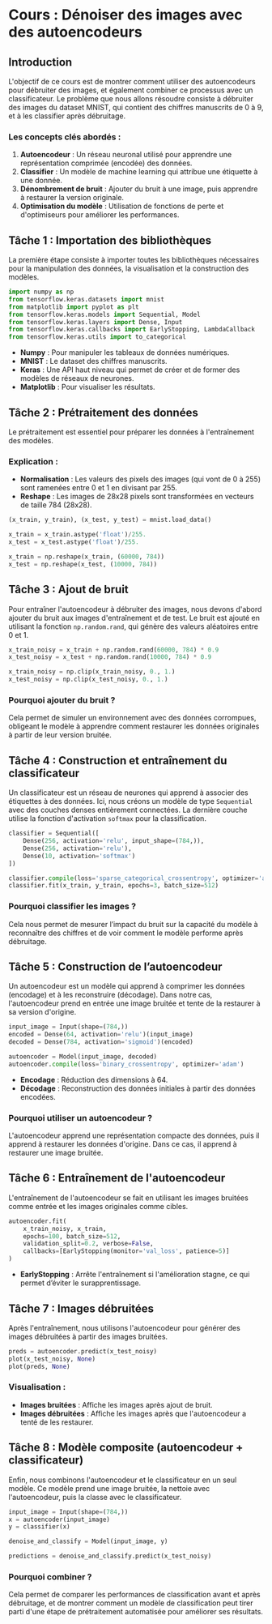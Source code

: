 # **Cours : Dénoiser des images avec des autoencodeurs**

## **Introduction**
L'objectif de ce cours est de montrer comment utiliser des autoencodeurs pour débruiter des images, et également combiner ce processus avec un classificateur. Le problème que nous allons résoudre consiste à débruiter des images du dataset MNIST, qui contient des chiffres manuscrits de 0 à 9, et à les classifier après débruitage.

### **Les concepts clés abordés :**
1. **Autoencodeur** : Un réseau neuronal utilisé pour apprendre une représentation comprimée (encodée) des données.
2. **Classifier** : Un modèle de machine learning qui attribue une étiquette à une donnée.
3. **Dénombrement de bruit** : Ajouter du bruit à une image, puis apprendre à restaurer la version originale.
4. **Optimisation du modèle** : Utilisation de fonctions de perte et d'optimiseurs pour améliorer les performances.

## **Tâche 1 : Importation des bibliothèques**
La première étape consiste à importer toutes les bibliothèques nécessaires pour la manipulation des données, la visualisation et la construction des modèles.

```python
import numpy as np
from tensorflow.keras.datasets import mnist
from matplotlib import pyplot as plt
from tensorflow.keras.models import Sequential, Model
from tensorflow.keras.layers import Dense, Input
from tensorflow.keras.callbacks import EarlyStopping, LambdaCallback
from tensorflow.keras.utils import to_categorical
```

- **Numpy** : Pour manipuler les tableaux de données numériques.
- **MNIST** : Le dataset des chiffres manuscrits.
- **Keras** : Une API haut niveau qui permet de créer et de former des modèles de réseaux de neurones.
- **Matplotlib** : Pour visualiser les résultats.

## **Tâche 2 : Prétraitement des données**
Le prétraitement est essentiel pour préparer les données à l'entraînement des modèles.

### **Explication :**
- **Normalisation** : Les valeurs des pixels des images (qui vont de 0 à 255) sont ramenées entre 0 et 1 en divisant par 255.
- **Reshape** : Les images de 28x28 pixels sont transformées en vecteurs de taille 784 (28x28).

```python
(x_train, y_train), (x_test, y_test) = mnist.load_data()

x_train = x_train.astype('float')/255.
x_test = x_test.astype('float')/255.

x_train = np.reshape(x_train, (60000, 784))
x_test = np.reshape(x_test, (10000, 784))
```

## **Tâche 3 : Ajout de bruit**
Pour entraîner l'autoencodeur à débruiter des images, nous devons d'abord ajouter du bruit aux images d'entraînement et de test. Le bruit est ajouté en utilisant la fonction `np.random.rand`, qui génère des valeurs aléatoires entre 0 et 1.

```python
x_train_noisy = x_train + np.random.rand(60000, 784) * 0.9
x_test_noisy = x_test + np.random.rand(10000, 784) * 0.9

x_train_noisy = np.clip(x_train_noisy, 0., 1.)
x_test_noisy = np.clip(x_test_noisy, 0., 1.)
```

### **Pourquoi ajouter du bruit ?**
Cela permet de simuler un environnement avec des données corrompues, obligeant le modèle à apprendre comment restaurer les données originales à partir de leur version bruitée.

## **Tâche 4 : Construction et entraînement du classificateur**
Un classificateur est un réseau de neurones qui apprend à associer des étiquettes à des données. Ici, nous créons un modèle de type `Sequential` avec des couches denses entièrement connectées. La dernière couche utilise la fonction d'activation `softmax` pour la classification.

```python
classifier = Sequential([
    Dense(256, activation='relu', input_shape=(784,)),
    Dense(256, activation='relu'),
    Dense(10, activation='softmax')
])

classifier.compile(loss='sparse_categorical_crossentropy', optimizer='adam', metrics=['accuracy'])
classifier.fit(x_train, y_train, epochs=3, batch_size=512)
```

### **Pourquoi classifier les images ?**
Cela nous permet de mesurer l’impact du bruit sur la capacité du modèle à reconnaître des chiffres et de voir comment le modèle performe après débruitage.

## **Tâche 5 : Construction de l’autoencodeur**
Un autoencodeur est un modèle qui apprend à comprimer les données (encodage) et à les reconstruire (décodage). Dans notre cas, l'autoencodeur prend en entrée une image bruitée et tente de la restaurer à sa version d'origine.

```python
input_image = Input(shape=(784,))
encoded = Dense(64, activation='relu')(input_image)
decoded = Dense(784, activation='sigmoid')(encoded)

autoencoder = Model(input_image, decoded)
autoencoder.compile(loss='binary_crossentropy', optimizer='adam')
```

- **Encodage** : Réduction des dimensions à 64.
- **Décodage** : Reconstruction des données initiales à partir des données encodées.

### **Pourquoi utiliser un autoencodeur ?**
L'autoencodeur apprend une représentation compacte des données, puis il apprend à restaurer les données d'origine. Dans ce cas, il apprend à restaurer une image bruitée.

## **Tâche 6 : Entraînement de l'autoencodeur**
L'entraînement de l'autoencodeur se fait en utilisant les images bruitées comme entrée et les images originales comme cibles.

```python
autoencoder.fit(
    x_train_noisy, x_train,
    epochs=100, batch_size=512,
    validation_split=0.2, verbose=False,
    callbacks=[EarlyStopping(monitor='val_loss', patience=5)]
)
```

- **EarlyStopping** : Arrête l'entraînement si l'amélioration stagne, ce qui permet d’éviter le surapprentissage.

## **Tâche 7 : Images débruitées**
Après l'entraînement, nous utilisons l'autoencodeur pour générer des images débruitées à partir des images bruitées.

```python
preds = autoencoder.predict(x_test_noisy)
plot(x_test_noisy, None)
plot(preds, None)
```

### **Visualisation :**
- **Images bruitées** : Affiche les images après ajout de bruit.
- **Images débruitées** : Affiche les images après que l'autoencodeur a tenté de les restaurer.

## **Tâche 8 : Modèle composite (autoencodeur + classificateur)**
Enfin, nous combinons l'autoencodeur et le classificateur en un seul modèle. Ce modèle prend une image bruitée, la nettoie avec l'autoencodeur, puis la classe avec le classificateur.

```python
input_image = Input(shape=(784,))
x = autoencoder(input_image)
y = classifier(x)

denoise_and_classify = Model(input_image, y)

predictions = denoise_and_classify.predict(x_test_noisy)
```

### **Pourquoi combiner ?**
Cela permet de comparer les performances de classification avant et après débruitage, et de montrer comment un modèle de classification peut tirer parti d'une étape de prétraitement automatisée pour améliorer ses résultats.


